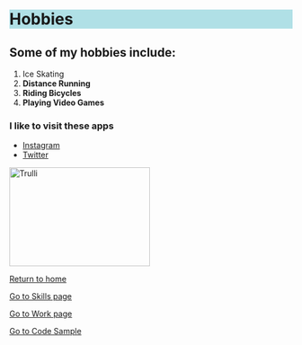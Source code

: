 <!DOCTYPE html>
<html>
  <head>
<h1 style="background-color:powderblue;">Hobbies</h1>
  </head>
  <body>
<h2>Some of my hobbies include:</h2>
<ol>
  <li>Ice Skating</b></li>
  <li><b>Distance Running</b></li>
  <li><b>Riding Bicycles</b></li>
  <li><b>Playing Video Games</b></li>
</ol>

<h3>I like to visit these apps</h3>
  <ul>
<li><a href="https://www.instagram.com/">Instagram</a></li>
<li><a href="https://www.twitter.com">Twitter</a></li>
</ul>
 <img src="https://upload.wikimedia.org/wikipedia/commons/9/95/Instagram_logo_2022.svg" alt="Trulli" width="250" height="176">
<p><a href="./README.md">Return to home</a></p>
  <p><a href="./Skills.md">Go to Skills page</a></p>
  <p><a href="./Work.md">Go to Work page</a></p>
  <p><a href="./Code_sample.md">Go to Code Sample</a></p>

  </body>
</html>
